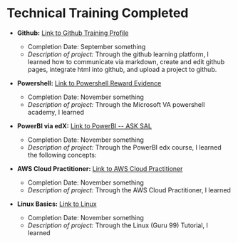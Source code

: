 # Technical Training Completed

* **Github:** [Link to Github Training Profile](https://github.com/kwbarker)
  * Completion Date: September something 
  * _Description of project:_ Through the github learning platform, I learned how to communicate via markdown, create and edit github pages, integrate html into github, and upload a project to github. 
 
* **Powershell:** [Link to Powershell Reward Evidence](https://mva.microsoft.com/MyMVA/Dashboard.aspx)
  * Completion Date: November something
  * _Description of project:_ Through the Microsoft VA powershell academy, I learned 


* **PowerBI via edX:** [Link to PowerBI -- ASK SAL](https://courses.edx.org/courses/course-v1:Microsoft+DAT207x+2T2018/course/)
  * Completion Date: November something
  * _Description of project:_ Through the PowerBI edx course, I learned the following concepts: 


* **AWS Cloud Practitioner:** [Link to AWS Cloud Practitioner](#)
  * Completion Date: November something 
  * _Description of project:_ Through the AWS Cloud Practitioner, I learned 

* **Linux Basics:** [Link to Linux](#)
  * Completion Date: November something
  * _Description of project:_ Through the Linux (Guru 99) Tutorial, I learned
  
















































